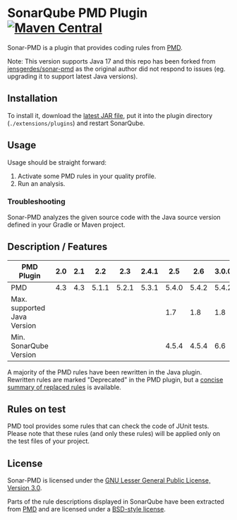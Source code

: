# SonarQube PMD Plugin [![Maven Central](https://maven-badges.herokuapp.com/maven-central/com.purej.pmd/sonar-pmd-plugin/badge.svg)](https://maven-badges.herokuapp.com/maven-central/com.purej.pmd/sonar-pmd-plugin)

Sonar-PMD is a plugin that provides coding rules from [PMD](https://pmd.github.io/).

Note: This version supports Java 17 and this repo has been forked from [jensgerdes/sonar-pmd](https://github.com/jensgerdes/sonar-pmd) as the original author did not respond to issues (eg. upgrading it to support latest Java versions).


## Installation
To install it, download the [latest JAR file](https://github.com/purej/sonar-pmd/releases/latest), put it into the plugin directory (`./extensions/plugins`) and restart SonarQube.

## Usage
Usage should be straight forward:
1. Activate some PMD rules in your quality profile.
2. Run an analysis.

### Troubleshooting
Sonar-PMD analyzes the given source code with the Java source version defined in your Gradle or Maven project.

## Description / Features
PMD Plugin|2.0|2.1|2.2|2.3|2.4.1|2.5|2.6|3.0.0|3.1.x|3.2.x|3.3.x
-------|---|---|---|---|---|---|---|---|---|---|---
PMD|4.3|4.3|5.1.1|5.2.1|5.3.1|5.4.0|5.4.2|5.4.2|6.9.0|6.10.0|6.30.0
Max. supported Java Version | |  |  |  |  | 1.7 | 1.8 | 1.8 | 11 | | 15
Min. SonarQube Version |  |  |  |  |  | 4.5.4 | 4.5.4 | 6.6 | | | 6.7

A majority of the PMD rules have been rewritten in the Java plugin. Rewritten rules are marked "Deprecated" in the PMD plugin, but a [concise summary of replaced rules](http://dist.sonarsource.com/reports/coverage/pmd.html) is available.

## Rules on test
PMD tool provides some rules that can check the code of JUnit tests. Please note that these rules (and only these rules) will be applied only on the test files of your project.

## License
Sonar-PMD is licensed under the [GNU Lesser General Public License, Version 3.0](https://github.com/jensgerdes/sonar-pmd/blob/master/LICENSE.md).

Parts of the rule descriptions displayed in SonarQube have been extracted from [PMD](https://pmd.github.io/) and are licensed under a [BSD-style license](https://github.com/pmd/pmd/blob/master/LICENSE).  
